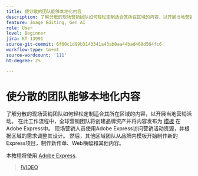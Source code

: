 ```yaml
---
title: 使分散的团队能够本地化内容
description: 了解分散的现场营销团队如何轻松定制适合其所在区域的内容，以开展当地营销活动
feature: Image Editing, Gen AI
role: User
level: Beginner
jira: KT-13991
source-git-commit: 6f60c1d99b3143341a43ab0aa44bad469d564fc6
workflow-type: tm+mt
source-wordcount: '111'
ht-degree: 2%

---
```


# 使分散的团队能够本地化内容

了解分散的现场营销团队如何轻松定制适合其所在区域的内容，以开展当地营销活动。 在此工作流程中，全球营销团队将创建品牌资产并将内容发布为 [模板](create-templates.md) 在Adobe Express中。 现场营销人员使用Adobe Express访问营销活动资源，并根据区域的需求调整其设计。 然后，其他区域团队从品牌内模板开始制作新的Express项目，制作新传单、Web横幅和其他内容。

本教程将使用 [Adobe Express](https://www.adobe.com/express/).

>[!VIDEO](https://video.tv.adobe.com/v/3424391?quality=12&learn=on&hidetitle=true)
